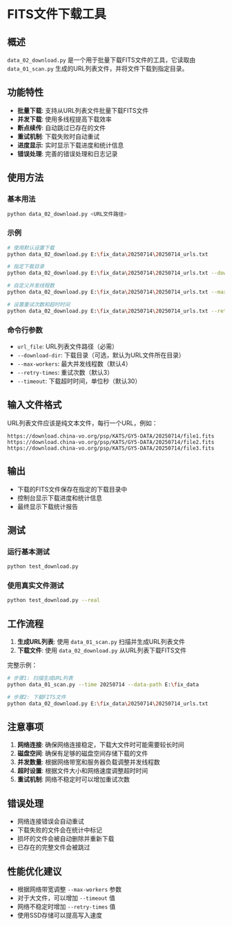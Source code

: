 # FITS文件下载工具

## 概述

`data_02_download.py` 是一个用于批量下载FITS文件的工具，它读取由 `data_01_scan.py` 生成的URL列表文件，并将文件下载到指定目录。

## 功能特性

- **批量下载**: 支持从URL列表文件批量下载FITS文件
- **并发下载**: 使用多线程提高下载效率
- **断点续传**: 自动跳过已存在的文件
- **重试机制**: 下载失败时自动重试
- **进度显示**: 实时显示下载进度和统计信息
- **错误处理**: 完善的错误处理和日志记录

## 使用方法

### 基本用法

```bash
python data_02_download.py <URL文件路径>
```

### 示例

```bash
# 使用默认设置下载
python data_02_download.py E:\fix_data\20250714\20250714_urls.txt

# 指定下载目录
python data_02_download.py E:\fix_data\20250714\20250714_urls.txt --download-dir E:\downloads

# 自定义并发线程数
python data_02_download.py E:\fix_data\20250714\20250714_urls.txt --max-workers 8

# 设置重试次数和超时时间
python data_02_download.py E:\fix_data\20250714\20250714_urls.txt --retry-times 5 --timeout 60
```

### 命令行参数

- `url_file`: URL列表文件路径（必需）
- `--download-dir`: 下载目录（可选，默认为URL文件所在目录）
- `--max-workers`: 最大并发线程数（默认4）
- `--retry-times`: 重试次数（默认3）
- `--timeout`: 下载超时时间，单位秒（默认30）

## 输入文件格式

URL列表文件应该是纯文本文件，每行一个URL，例如：

```
https://download.china-vo.org/psp/KATS/GY5-DATA/20250714/file1.fits
https://download.china-vo.org/psp/KATS/GY5-DATA/20250714/file2.fits
https://download.china-vo.org/psp/KATS/GY5-DATA/20250714/file3.fits
```

## 输出

- 下载的FITS文件保存在指定的下载目录中
- 控制台显示下载进度和统计信息
- 最终显示下载统计报告

## 测试

### 运行基本测试

```bash
python test_download.py
```

### 使用真实文件测试

```bash
python test_download.py --real
```

## 工作流程

1. **生成URL列表**: 使用 `data_01_scan.py` 扫描并生成URL列表文件
2. **下载文件**: 使用 `data_02_download.py` 从URL列表下载FITS文件

完整示例：

```bash
# 步骤1: 扫描生成URL列表
python data_01_scan.py --time 20250714 --data-path E:\fix_data

# 步骤2: 下载FITS文件
python data_02_download.py E:\fix_data\20250714\20250714_urls.txt
```

## 注意事项

1. **网络连接**: 确保网络连接稳定，下载大文件时可能需要较长时间
2. **磁盘空间**: 确保有足够的磁盘空间存储下载的文件
3. **并发数量**: 根据网络带宽和服务器负载调整并发线程数
4. **超时设置**: 根据文件大小和网络速度调整超时时间
5. **重试机制**: 网络不稳定时可以增加重试次数

## 错误处理

- 网络连接错误会自动重试
- 下载失败的文件会在统计中标记
- 损坏的文件会被自动删除并重新下载
- 已存在的完整文件会被跳过

## 性能优化建议

- 根据网络带宽调整 `--max-workers` 参数
- 对于大文件，可以增加 `--timeout` 值
- 网络不稳定时增加 `--retry-times` 值
- 使用SSD存储可以提高写入速度
